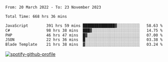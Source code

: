 <!--START_SECTION:waka-->

```txt
From: 20 March 2022 - To: 23 November 2023

Total Time: 668 hrs 36 mins

JavaScript        391 hrs 59 mins ██████████████▓░░░░░░░░░░   58.63 %
C#                98 hrs 38 mins  ███▓░░░░░░░░░░░░░░░░░░░░░   14.75 %
PHP               46 hrs 47 mins  █▓░░░░░░░░░░░░░░░░░░░░░░░   07.00 %
JSON              22 hrs 36 mins  █░░░░░░░░░░░░░░░░░░░░░░░░   03.38 %
Blade Template    21 hrs 38 mins  ▓░░░░░░░░░░░░░░░░░░░░░░░░   03.24 %
```

<!--END_SECTION:waka-->
[![spotify-github-profile](https://spotify-github-profile.vercel.app/api/view?uid=c00zprrvy9xiloa9qnco3hmng&cover_image=true&theme=novatorem&show_offline=false&background_color=121212&bar_color=53b14f&bar_color_cover=false)](https://spotify-github-profile.vercel.app/api/view?uid=c00zprrvy9xiloa9qnco3hmng&redirect=true)



